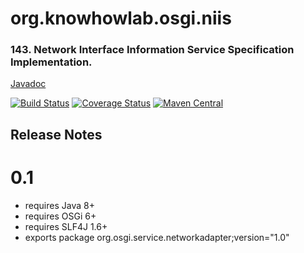 org.knowhowlab.osgi.niis
========================

### 143. Network Interface Information Service Specification Implementation. 

[Javadoc](https://osgi.org/javadoc/r6/residential/org/osgi/service/networkadapter/package-summary.html)

[![Build Status](https://travis-ci.org/knowhowlab/org.knowhowlab.osgi.niis.svg?branch=master)](https://travis-ci.org/knowhowlab/org.knowhowlab.osgi.niis)
[![Coverage Status](https://coveralls.io/repos/github/knowhowlab/org.knowhowlab.osgi.niis/badge.svg?branch=master)](https://coveralls.io/github/knowhowlab/org.knowhowlab.osgi.niis?branch=master)
[![Maven Central](https://maven-badges.herokuapp.com/maven-central/org.knowhowlab.osgi/niis/badge.svg?style=flat-square)](https://maven-badges.herokuapp.com/maven-central/org.knowhowlab.osgi/niis/)

## Release Notes

# 0.1

- requires Java 8+
- requires OSGi 6+
- requires SLF4J 1.6+
- exports package org.osgi.service.networkadapter;version="1.0"
